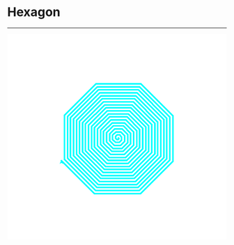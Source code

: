 # Hexagon
--------------------------------------------
![alt text](https://raw.githubusercontent.com/BunyaminEfe/Hexagon/master/img/hexagon.png)

